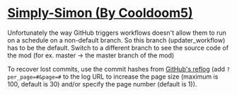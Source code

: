 # [Simply-Simon (By Cooldoom5)](https://github.com/Cooldoom5/Simply-Simon)

Unfortunately the way GitHub triggers workflows doesn't allow them to run on a schedule on a non-default branch. So this branch (updater_workflow) has to be the default. Switch to a different branch to see the source code of the mod (for ex. master -> the master branch of the mod)

To recover lost commits, use the commit hashes from [GitHub's reflog](https://api.github.com/repos/KtaneModules/Simply-Simon-Cooldoom5/events) (add `?per_page=#&page=#` to the log URL to increase the page size (maximum is 100, default is 30) and/or specify the page number (default is 1)).
